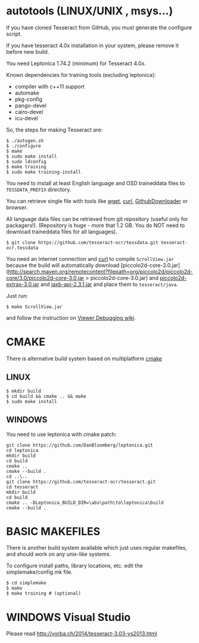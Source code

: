 # autotools (LINUX/UNIX , msys...)

If you have cloned Tesseract from GitHub, you must generate
the configure script.

If you have tesseract 4.0x installation in your system, please remove it
before new build.

You need Leptonica 1.74.2 (minimum) for Tesseract 4.0x.

Known dependencies for training tools (excluding leptonica):
 * compiler with c++11 support
 * automake
 * pkg-config
 * pango-devel
 * cairo-devel
 * icu-devel

So, the steps for making Tesseract are:

    $ ./autogen.sh
    $ ./configure
    $ make
    $ sudo make install
    $ sudo ldconfig
    $ make training
    $ sudo make training-install

You need to install at least English language and OSD traineddata files to
`TESSDATA_PREFIX` directory.

You can retrieve single file with tools like [wget](https://www.gnu.org/software/wget/), [curl](https://curl.haxx.se/), [GithubDownloader](https://github.com/intezer/GithubDownloader) or browser.

All language data files can be retrieved from git repository (useful only for packagers!).
(Repository is huge - more that 1.2 GB. You do NOT need to download traineddata files for
all languages).

    $ git clone https://github.com/tesseract-ocr/tessdata.git tesseract-ocr.tessdata


You need an Internet connection and [curl](https://curl.haxx.se/) to compile `ScrollView.jar`
because the build will automatically download
[piccolo2d-core-3.0.jar](http://search.maven.org/remotecontent?filepath=org/piccolo2d/piccolo2d-core/3.0/piccolo2d-core-3.0.jar > piccolo2d-core-3.0.jar) and
[piccolo2d-extras-3.0.jar](http://search.maven.org/remotecontent?filepath=org/piccolo2d/piccolo2d-extras/3.0/piccolo2d-extras-3.0.jar) and
[jaxb-api-2.3.1.jar](http://search.maven.org/remotecontent?filepath=javax/xml/bind/jaxb-api/2.3.1/jaxb-api-2.3.1.jar) and place them to `tesseract/java`.

Just run:

    $ make ScrollView.jar

and follow the instruction on [Viewer Debugging wiki](https://github.com/tesseract-ocr/tesseract/wiki/ViewerDebugging).


# CMAKE

There is alternative build system based on multiplatform [cmake](https://cmake.org/)

## LINUX

    $ mkdir build
    $ cd build && cmake .. && make
    $ sudo make install


## WINDOWS

You need to use leptonica with cmake patch:

    git clone https://github.com/DanBloomberg/leptonica.git
    cd leptonica
    mkdir build
    cd build
    cmake ..
    cmake --build .
    cd ..\..
    git clone https://github.com/tesseract-ocr/tesseract.git
    cd tesseract
    mkdir build
    cd build
    cmake .. -DLeptonica_BUILD_DIR=\abs\path\to\leptonica\build
    cmake --build .


# BASIC MAKEFILES

There is another build system available which just uses regular makefiles, and should work on any unix-like systems.

To configure install paths, library locations, etc. edit the simplemake/config.mk file.

    $ cd simplemake
    $ make
    $ make training # (optional)


# WINDOWS Visual Studio

Please read http://vorba.ch/2014/tesseract-3.03-vs2013.html
